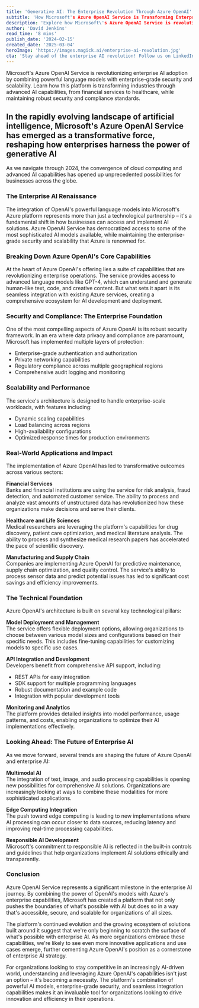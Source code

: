 ```yaml
---
title: 'Generative AI: The Enterprise Revolution Through Azure OpenAI'
subtitle: 'How Microsoft's Azure OpenAI Service is Transforming Enterprise AI Adoption'
description: 'Explore how Microsoft\'s Azure OpenAI Service is revolutionizing enterprise AI adoption with generative AI. Discover its integration with Azure, robust security, scalability, and real-world applications across sectors like finance, healthcare, and manufacturing.'
author: 'David Jenkins'
read_time: '8 mins'
publish_date: '2024-02-15'
created_date: '2025-03-04'
heroImage: 'https://images.magick.ai/enterprise-ai-revolution.jpg'
cta: 'Stay ahead of the enterprise AI revolution! Follow us on LinkedIn for the latest insights on Azure OpenAI and enterprise AI implementations.'
---
```


Microsoft's Azure OpenAI Service is revolutionizing enterprise AI adoption by combining powerful language models with enterprise-grade security and scalability. Learn how this platform is transforming industries through advanced AI capabilities, from financial services to healthcare, while maintaining robust security and compliance standards.

## In the rapidly evolving landscape of artificial intelligence, Microsoft's Azure OpenAI Service has emerged as a transformative force, reshaping how enterprises harness the power of generative AI

As we navigate through 2024, the convergence of cloud computing and advanced AI capabilities has opened up unprecedented possibilities for businesses across the globe.

### The Enterprise AI Renaissance

The integration of OpenAI's powerful language models into Microsoft's Azure platform represents more than just a technological partnership – it's a fundamental shift in how businesses can access and implement AI solutions. Azure OpenAI Service has democratized access to some of the most sophisticated AI models available, while maintaining the enterprise-grade security and scalability that Azure is renowned for.

### Breaking Down Azure OpenAI's Core Capabilities

At the heart of Azure OpenAI's offering lies a suite of capabilities that are revolutionizing enterprise operations. The service provides access to advanced language models like GPT-4, which can understand and generate human-like text, code, and creative content. But what sets it apart is its seamless integration with existing Azure services, creating a comprehensive ecosystem for AI development and deployment.

### Security and Compliance: The Enterprise Foundation

One of the most compelling aspects of Azure OpenAI is its robust security framework. In an era where data privacy and compliance are paramount, Microsoft has implemented multiple layers of protection:

- Enterprise-grade authentication and authorization
- Private networking capabilities
- Regulatory compliance across multiple geographical regions
- Comprehensive audit logging and monitoring

### Scalability and Performance

The service's architecture is designed to handle enterprise-scale workloads, with features including:

- Dynamic scaling capabilities
- Load balancing across regions
- High-availability configurations
- Optimized response times for production environments

### Real-World Applications and Impact

The implementation of Azure OpenAI has led to transformative outcomes across various sectors:

**Financial Services**  
Banks and financial institutions are using the service for risk analysis, fraud detection, and automated customer service. The ability to process and analyze vast amounts of unstructured data has revolutionized how these organizations make decisions and serve their clients.

**Healthcare and Life Sciences**  
Medical researchers are leveraging the platform's capabilities for drug discovery, patient care optimization, and medical literature analysis. The ability to process and synthesize medical research papers has accelerated the pace of scientific discovery.

**Manufacturing and Supply Chain**  
Companies are implementing Azure OpenAI for predictive maintenance, supply chain optimization, and quality control. The service's ability to process sensor data and predict potential issues has led to significant cost savings and efficiency improvements.

### The Technical Foundation

Azure OpenAI's architecture is built on several key technological pillars:

**Model Deployment and Management**  
The service offers flexible deployment options, allowing organizations to choose between various model sizes and configurations based on their specific needs. This includes fine-tuning capabilities for customizing models to specific use cases.

**API Integration and Development**  
Developers benefit from comprehensive API support, including:

- REST APIs for easy integration
- SDK support for multiple programming languages
- Robust documentation and example code
- Integration with popular development tools

**Monitoring and Analytics**  
The platform provides detailed insights into model performance, usage patterns, and costs, enabling organizations to optimize their AI implementations effectively.

### Looking Ahead: The Future of Enterprise AI

As we move forward, several trends are shaping the future of Azure OpenAI and enterprise AI:

**Multimodal AI**  
The integration of text, image, and audio processing capabilities is opening new possibilities for comprehensive AI solutions. Organizations are increasingly looking at ways to combine these modalities for more sophisticated applications.

**Edge Computing Integration**  
The push toward edge computing is leading to new implementations where AI processing can occur closer to data sources, reducing latency and improving real-time processing capabilities.

**Responsible AI Development**  
Microsoft's commitment to responsible AI is reflected in the built-in controls and guidelines that help organizations implement AI solutions ethically and transparently.

### Conclusion

Azure OpenAI Service represents a significant milestone in the enterprise AI journey. By combining the power of OpenAI's models with Azure's enterprise capabilities, Microsoft has created a platform that not only pushes the boundaries of what's possible with AI but does so in a way that's accessible, secure, and scalable for organizations of all sizes.

The platform's continued evolution and the growing ecosystem of solutions built around it suggest that we're only beginning to scratch the surface of what's possible with enterprise AI. As more organizations embrace these capabilities, we're likely to see even more innovative applications and use cases emerge, further cementing Azure OpenAI's position as a cornerstone of enterprise AI strategy.

For organizations looking to stay competitive in an increasingly AI-driven world, understanding and leveraging Azure OpenAI's capabilities isn't just an option – it's becoming a necessity. The platform's combination of powerful AI models, enterprise-grade security, and seamless integration capabilities makes it an invaluable tool for organizations looking to drive innovation and efficiency in their operations.